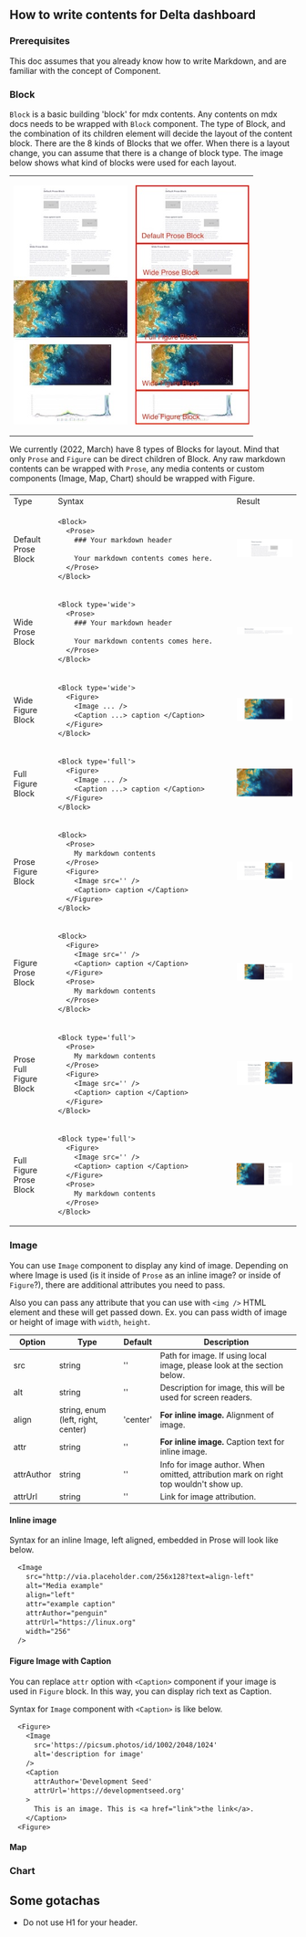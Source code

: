 ## How to write contents for Delta dashboard

### Prerequisites
This doc assumes that you already know how to write Markdown, and are familiar with the concept of Component. 

### Block

`Block` is a basic building 'block' for mdx contents. Any contents on mdx docs needs to be wrapped with `Block` component. The type of Block, and the combination of its children element will decide the layout of the content block. There are the 8 kinds of Blocks that we offer. When there is a layout change, you can assume that there is a change of block type. The image below shows what kind of blocks were used for each layout.

<table>
<tr>
<td>

![How it looks](./media/prose-figure.jpg)   
 </td>
 <td > 
 
 ![behind the scene](./media/prose-figure-w-quotation.jpg)   
  </td> 
</tr>
</table>


We currently (2022, March) have 8 types of Blocks for layout. Mind that only `Prose` and `Figure` can be direct children of Block. Any raw markdown contents can be wrapped with `Prose`, any media contents or custom components (Image, Map, Chart) should be wrapped with Figure. 

<table style="margin-top: 20px">
<tr>
<td> Type </td><td width='300px'> Syntax </td> <td> Result </td>
</tr>
<tr>
  <td> Default Prose Block </td>
  <td> 

  ```code
  <Block>
    <Prose>
      ### Your markdown header

      Your markdown contents comes here.
    </Prose>
  </Block>
  ```  
  </td> 
  <td>  

  ![Screenshot of Default Prose Block](./media/delta-default-prose.jpg)   
  </td>
</tr>

<tr>
  <td> Wide Prose Block </td>
  <td> 

  ```code
  <Block type='wide'>
    <Prose>
      ### Your markdown header

      Your markdown contents comes here.
    </Prose>
  </Block>
  ```  
  </td> 
  <td>  

  ![Screenshot of Wide Prose Block](./media/delta-wide-prose.jpg)
  </td>
</tr>

<tr>
  <td> Wide Figure Block </td>
  <td> 

  ```
  <Block type='wide'>
    <Figure>
      <Image ... />
      <Caption ...> caption </Caption>
    </Figure>
  </Block>
  ```

  </td> 
  <td>  

  ![Screenshot of Wide Figure Block](./media/delta-wide-figure.jpg)
  </td>
</tr>

<tr>
  <td> Full Figure Block </td>
  <td> 

  ```code
  <Block type='full'>
    <Figure>
      <Image ... />
      <Caption ...> caption </Caption>
    </Figure>
  </Block>
  ```
  </td> 
  <td>  

  ![Screenshot of Full Figure Block](./media/delta-full-figure.jpg)
  </td>
</tr>

<tr>
  <td> Prose Figure Block </td>
  <td> 

  ```
  <Block>
    <Prose>
      My markdown contents
    </Prose>
    <Figure>
      <Image src='' />
      <Caption> caption </Caption>
    </Figure>
  </Block>
  ```
  </td> 
  <td>  
  
  ![Screenshot of Prose Figure Block](./media/delta-prose-figure.jpg)
  </td>
</tr>


<tr>
  <td> Figure Prose Block </td>
  <td> 

  ```
  <Block>
    <Figure>
      <Image src='' />
      <Caption> caption </Caption>
    </Figure>
    <Prose>
      My markdown contents
    </Prose>
  </Block>
  ```
  </td> 
  <td>  

  ![Screenshot of Figure Prose Block](./media/delta-figure-prose.jpg)
  </td>
</tr>

<tr>
  <td> Prose Full Figure Block </td>
  <td> 

  ```
  <Block type='full'>
    <Prose>
      My markdown contents
    </Prose>
    <Figure>
      <Image src='' />
      <Caption> caption </Caption>
    </Figure>
  </Block>
  ```
  </td> 
  <td>  

  ![Screenshot of prose full figure Block](./media/delta-prose-full-figure.jpg)
  </td>
</tr>

<tr>
  <td> Full Figure Prose Block </td>
  <td> 


  ```
  <Block type='full'>
    <Figure>
      <Image src='' />
      <Caption> caption </Caption>
    </Figure>
    <Prose>
      My markdown contents
    </Prose>
  </Block>
  ```
  </td> 
  <td>  

  ![Screenshot of full figure prose Block](./media/delta-full-figure-prose.jpg)
  </td>
</tr>
</table>


### Image 

You can use `Image` component to display any kind of image. Depending on where Image is used (is it inside of `Prose` as an inline image? or inside of `Figure`?), there are additional attributes you need to pass. 

Also you can pass any attribute that you can use with `<img />` HTML element and these will get passed down. Ex. you can pass width of image or height of image with `width`, `height`.

| Option | Type | Default | Description|
|---|---|---|---|
| src | string | '' | Path for image. If using local image, please look at the section below. |
| alt | string | '' | Description for image, this will be used for screen readers. |
| align | string, enum (left, right, center) | 'center' | <b>For inline image.</b> Alignment of image. |
| attr | string | '' | <b>For inline image.</b>  Caption text for inline image. |
| attrAuthor | string | '' | Info for image author. When omitted, attribution mark on right top wouldn't show up. |
| attrUrl | string | '' | Link for image attribution. |

#### Inline image

Syntax for an inline Image, left aligned, embedded in Prose will look like below.

```
  <Image 
    src="http://via.placeholder.com/256x128?text=align-left" 
    alt="Media example" 
    align="left" 
    attr="example caption" 
    attrAuthor="penguin"
    attrUrl="https://linux.org"
    width="256" 
  />
```

#### Figure Image with Caption

You can replace `attr` option with `<Caption>` component if your image is used in `Figure` block. In this way, you can display rich text as Caption. 

Syntax for `Image` component with  `<Caption>` is like below.


```
  <Figure>
    <Image
      src='https://picsum.photos/id/1002/2048/1024'
      alt='description for image'
    />
    <Caption 
      attrAuthor='Development Seed' 
      attrUrl='https://developmentseed.org'
    >
      This is an image. This is <a href="link">the link</a>.
    </Caption> 
  <Figure>
```

#### Map
### Chart


## Some gotachas

- Do not use H1 for your header. 